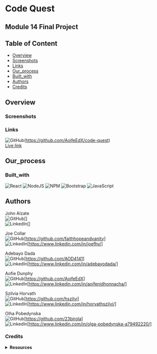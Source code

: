 # Code Quest

## Module 14 Final Project

## Table of Content

-   [Overview](#Overview)
-   [Screenshots](#Screenshots)
-   [Links](#Links)
-   [Our_process](#Our_process)
-   [Built_with](#Built_with)
-   [Authors](#Author)
-   [Credits](#Credits)

## Overview

### Screenshots

### Links

![GitHub](https://img.shields.io/badge/github-%23121011.svg?style=for-the-badge&logo=github&logoColor=white)(https://github.com/AoifeEdX/code-quest) <br>
[Live link]()

## Our_process

### Built_with

![React](https://img.shields.io/badge/react-%2320232a.svg?style=for-the-badge&logo=react&logoColor=%2361DAFB)
![NodeJS](https://img.shields.io/badge/node.js-6DA55F?style=for-the-badge&logo=node.js&logoColor=white)
![NPM](https://img.shields.io/badge/NPM-%23CB3837.svg?style=for-the-badge&logo=npm&logoColor=white)
![Bootstrap](https://img.shields.io/badge/bootstrap-%238511FA.svg?style=for-the-badge&logo=bootstrap&logoColor=white)
![JavaScript](https://img.shields.io/badge/javascript-%23323330.svg?style=for-the-badge&logo=javascript&logoColor=%23F7DF1E)

## Authors

John Alzate<br>
![GitHub](https://img.shields.io/badge/github-%23121011.svg?style=for-the-badge&logo=github&logoColor=white)[]<br>
![LinkedIn](https://img.shields.io/badge/linkedin-%230077B5.svg?style=for-the-badge&logo=linkedin&logoColor=white)[]<br>

Joe Collar<br>
![GitHub](https://img.shields.io/badge/github-%23121011.svg?style=for-the-badge&logo=github&logoColor=white)[https://github.com/faithhopeandvanity]<br>
![LinkedIn](https://img.shields.io/badge/linkedin-%230077B5.svg?style=for-the-badge&logo=linkedin&logoColor=white)[https://www.linkedin.com/in/joefhv/]<br>

Adebayo Dada <br>
![GitHub](https://img.shields.io/badge/github-%23121011.svg?style=for-the-badge&logo=github&logoColor=white)[https://github.com/AOD4141]<br>
![LinkedIn](https://img.shields.io/badge/linkedin-%230077B5.svg?style=for-the-badge&logo=linkedin&logoColor=white)[https://www.linkedin.com/in/adebayodada/]<br>

Aofie Dunphy<br>
![GitHub](https://img.shields.io/badge/github-%23121011.svg?style=for-the-badge&logo=github&logoColor=white)[https://github.com/AoifeEdX]<br>
![LinkedIn](https://img.shields.io/badge/linkedin-%230077B5.svg?style=for-the-badge&logo=linkedin&logoColor=white)[https://www.linkedin.com/in/aoifenidhonnacha/]<br>

Szilvia Horvath<br>
![GitHub](https://img.shields.io/badge/github-%23121011.svg?style=for-the-badge&logo=github&logoColor=white)[https://github.com/hszilvi]<br>
![LinkedIn](https://img.shields.io/badge/linkedin-%230077B5.svg?style=for-the-badge&logo=linkedin&logoColor=white)[https://www.linkedin.com/in/horvathszilvi/]

Olha Pobedynska<br>
![GitHub](https://img.shields.io/badge/github-%23121011.svg?style=for-the-badge&logo=github&logoColor=white)[https://github.com/23birola]<br>
![LinkedIn](https://img.shields.io/badge/linkedin-%230077B5.svg?style=for-the-badge&logo=linkedin&logoColor=white)[https://www.linkedin.com/in/olga-pobedynska-a79492220/]<br>

### Credits

<details>
<summary><b>Resources</b></summary>

badges [https://github.com/Ileriayo/markdown-badges]

</details>
